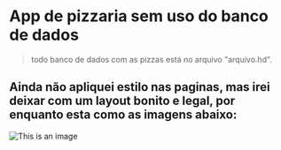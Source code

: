 # App de pizzaria sem uso do banco de dados
 > todo banco de dados com as pizzas está no arquivo "arquivo.hd".

## Ainda não apliquei estilo nas paginas, mas irei deixar com um layout bonito e legal, por enquanto esta como as imagens abaixo: 

![This is an image]("/img-app/Menu.PNG")
